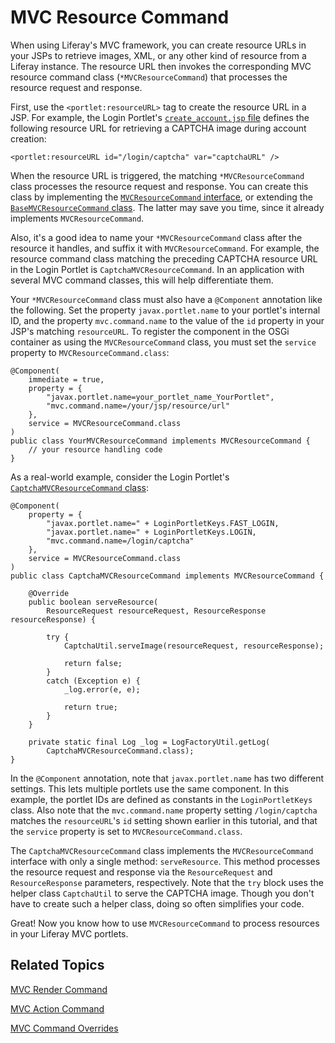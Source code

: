 # MVC Resource Command [](id=mvc-resource-command)

When using Liferay's MVC framework, you can create resource URLs in your JSPs to 
retrieve images, XML, or any other kind of resource from a Liferay instance. The 
resource URL then invokes the corresponding MVC resource command class 
(`*MVCResourceCommand`) that processes the resource request and response. 

First, use the `<portlet:resourceURL>` tag to create the resource URL in a JSP. 
For example, the Login Portlet's 
[`create_account.jsp` file](https://github.com/liferay/liferay-portal/blob/master/modules/apps/foundation/login/login-web/src/main/resources/META-INF/resources/create_account.jsp) 
defines the following resource URL for retrieving a CAPTCHA image during account 
creation: 

    <portlet:resourceURL id="/login/captcha" var="captchaURL" />

When the resource URL is triggered, the matching `*MVCResourceCommand` class 
processes the resource request and response. You can create this class by 
implementing the 
[`MVCResourceCommand` interface](https://docs.liferay.com/portal/7.0/javadocs/portal-kernel/com/liferay/portal/kernel/portlet/bridges/mvc/MVCResourceCommand.html), 
or extending the 
[`BaseMVCResourceCommand` class](https://docs.liferay.com/portal/7.0/javadocs/portal-kernel/com/liferay/portal/kernel/portlet/bridges/mvc/BaseMVCResourceCommand.html). 
The latter may save you time, since it already implements `MVCResourceCommand`. 

Also, it's a good idea to name your `*MVCResourceCommand` class after the
resource it handles, and suffix it with `MVCResourceCommand`. For example, the
resource command class matching the preceding CAPTCHA resource URL in the Login
Portlet is `CaptchaMVCResourceCommand`. In an application with several MVC
command classes, this will help differentiate them.

Your `*MVCResourceCommand` class must also have a `@Component` annotation like 
the following. Set the property `javax.portlet.name` to your portlet's internal 
ID, and the property `mvc.command.name` to the value of the `id` property in 
your JSP's matching `resourceURL`. To register the component in the OSGi 
container as using the `MVCResourceCommand` class, you must set the `service` 
property to `MVCResourceCommand.class`: 

    @Component(
        immediate = true,
        property = {
            "javax.portlet.name=your_portlet_name_YourPortlet",
            "mvc.command.name=/your/jsp/resource/url"
        },
        service = MVCResourceCommand.class
    )
    public class YourMVCResourceCommand implements MVCResourceCommand {
        // your resource handling code
    }

As a real-world example, consider the Login Portlet's 
[`CaptchaMVCResourceCommand` class](https://github.com/liferay/liferay-portal/blob/master/modules/apps/foundation/login/login-web/src/main/java/com/liferay/login/web/internal/portlet/action/CaptchaMVCResourceCommand.java): 

    @Component(
        property = {
            "javax.portlet.name=" + LoginPortletKeys.FAST_LOGIN,
            "javax.portlet.name=" + LoginPortletKeys.LOGIN,
            "mvc.command.name=/login/captcha"
        },
        service = MVCResourceCommand.class
    )
    public class CaptchaMVCResourceCommand implements MVCResourceCommand {

        @Override
        public boolean serveResource(
            ResourceRequest resourceRequest, ResourceResponse resourceResponse) {
            
            try {
                CaptchaUtil.serveImage(resourceRequest, resourceResponse);

                return false;
            }
            catch (Exception e) {
                _log.error(e, e);
                
                return true;
            }
        }

        private static final Log _log = LogFactoryUtil.getLog(
            CaptchaMVCResourceCommand.class);
    }

In the `@Component` annotation, note that `javax.portlet.name` has two different 
settings. This lets multiple portlets use the same component. In this example, 
the portlet IDs are defined as constants in the `LoginPortletKeys` class. Also 
note that the `mvc.command.name` property setting `/login/captcha` matches the 
`resourceURL`'s `id` setting shown earlier in this tutorial, and that the 
`service` property is set to `MVCResourceCommand.class`. 

The `CaptchaMVCResourceCommand` class implements the `MVCResourceCommand` 
interface with only a single method: `serveResource`. This method processes the 
resource request and response via the `ResourceRequest` and `ResourceResponse` 
parameters, respectively. Note that the `try` block uses the helper class 
`CaptchaUtil` to serve the CAPTCHA image. Though you don't have to create such a 
helper class, doing so often simplifies your code. 

Great! Now you know how to use `MVCResourceCommand` to process resources in your 
Liferay MVC portlets. 

## Related Topics [](id=related-topics)

[MVC Render Command](develop/tutorials/-/knowledge_base/7-0/mvc-rendercommand)

[MVC Action Command](develop/tutorials/-/knowledge_base/7-0/mvc-actioncommand)

[MVC Command Overrides](develop/tutorials/-/knowledge_base/7-0/mvc-command-override)
